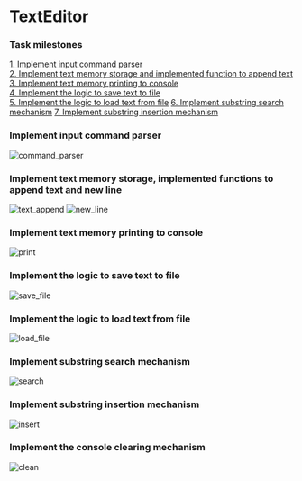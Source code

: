 # TextEditor
### Task milestones 
[1. Implement input command parser ](#pa1)  
[2. Implement text memory storage and implemented function to append text](#pa2)  
[3. Implement text memory printing to console](#pa3)  
[4. Implement the logic to save text to file](#pa4)  
[5. Implement the logic to load text from file](#pa5)
[6. Implement substring search mechanism](#pa6) 
[7. Implement substring insertion mechanism](#pa7) 

<a name="pa1"></a>
### Implement input command parser 
![command_parser](https://github.com/KravchenkoKseniia/TextEditor/assets/145661899/303f057d-6dea-41e1-95c9-8410c5abff86)

<a name="pa2"></a>
### Implement text memory storage, implemented functions to append text and new line
![text_append](https://github.com/KravchenkoKseniia/TextEditor/assets/145661899/48dbf534-e026-4946-b1fa-3186d06897ba)
![new_line](https://github.com/KravchenkoKseniia/TextEditor/assets/145661899/b37f6630-11c4-46c5-b23e-d32f89063024)

<a name="pa3"></a>
### Implement text memory printing to console 
![print](https://github.com/KravchenkoKseniia/TextEditor/assets/145661899/4615ebd3-2d2a-46d2-b1bb-6a940375c672)

<a name="pa4"></a>
### Implement the logic to save text to file 
![save_file](https://github.com/KravchenkoKseniia/TextEditor/assets/145661899/2ab65433-7b1e-4e19-8a09-604b782a9a7a)


<a name="pa5"></a>
### Implement the logic to load text from file 
![load_file](https://github.com/KravchenkoKseniia/TextEditor/assets/145661899/e6ec7eea-6ea7-42aa-838e-23e3ca261048)


<a name="pa6"></a>
### Implement substring search mechanism
![search](https://github.com/KravchenkoKseniia/TextEditor/assets/145661899/756cc908-3cc5-4607-a1a2-59a1dab74642)

<a name="pa7"></a>
### Implement substring insertion mechanism
![insert](https://github.com/KravchenkoKseniia/TextEditor/assets/145661899/f0324199-3cff-4152-b9b0-20c4e998072f)

<a name="pa8"></a>
### Implement the console clearing mechanism
![clean](https://github.com/KravchenkoKseniia/TextEditor/assets/145661899/19c211f4-c93b-4396-897d-26bba5a09694)










